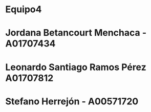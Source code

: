 # Equipo4


# Jordana Betancourt Menchaca - A01707434
# Leonardo Santiago Ramos Pérez A01707812
# Stefano Herrejón - A00571720
